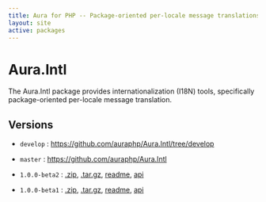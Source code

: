 ```yaml
---
title: Aura for PHP -- Package-oriented per-locale message translations.
layout: site
active: packages
---
```


Aura.Intl
=========

The Aura.Intl package provides internationalization (I18N) tools, specifically
package-oriented per-locale message translation.

Versions
--------

- `develop` : <https://github.com/auraphp/Aura.Intl/tree/develop>

- `master` : <https://github.com/auraphp/Aura.Intl>

- `1.0.0-beta2` : [.zip](https://github.com/auraphp/Aura.Intl/zipball/1.0.0-beta2), [.tar.gz](https://github.com/auraphp/Aura.Intl/tarball/1.0.0-beta2), [readme](1.0.0-beta2/), [api](1.0.0-beta2/api/)

- `1.0.0-beta1` : [.zip](https://github.com/auraphp/Aura.Intl/zipball/1.0.0-beta1), [.tar.gz](https://github.com/auraphp/Aura.Intl/tarball/1.0.0-beta1), [readme](1.0.0-beta1/), [api](1.0.0-beta1/api/)

